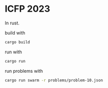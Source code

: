 # ICFP 2023

In rust.

build with
```bash
cargo build
```

run with

```bash
cargo run
```

run problems with

```bash
cargo run swarm -r problems/problem-10.json
```
